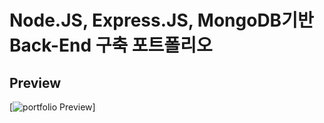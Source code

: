 # Node.JS, Express.JS, MongoDB기반 Back-End 구축 포트폴리오

## Preview

[![portfolio Preview](https://user-images.githubusercontent.com/35620465/43193191-4aafa326-903a-11e8-89a8-09b23739df74.png)]